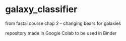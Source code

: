 # galaxy_classifier
from fastai course chap 2 - changing bears for galaxies

repository made in Google Colab to be used in Binder
